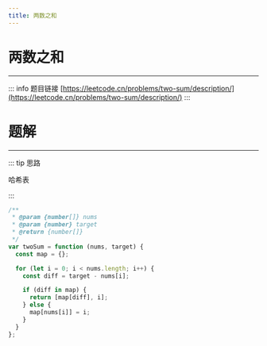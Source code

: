 ```yaml
---
title: 两数之和
---
```


# 两数之和

---

::: info 题目链接
[https://leetcode.cn/problems/two-sum/description/](https://leetcode.cn/problems/two-sum/description/)
:::

# 题解

---

::: tip 思路

哈希表

:::

```js
/**
 * @param {number[]} nums
 * @param {number} target
 * @return {number[]}
 */
var twoSum = function (nums, target) {
  const map = {};

  for (let i = 0; i < nums.length; i++) {
    const diff = target - nums[i];

    if (diff in map) {
      return [map[diff], i];
    } else {
      map[nums[i]] = i;
    }
  }
};
```
